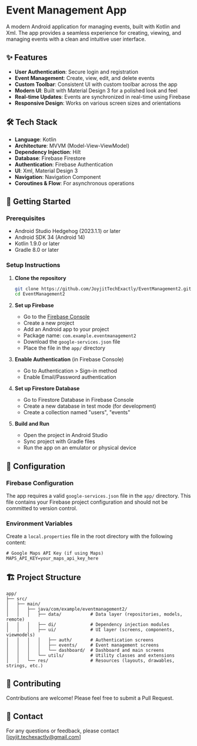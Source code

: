 # Event Management App

A modern Android application for managing events, built with Kotlin and Xml. The app provides a seamless experience for creating, viewing, and managing events with a clean and intuitive user interface.

## ✨ Features

- **User Authentication**: Secure login and registration
- **Event Management**: Create, view, edit, and delete events
- **Custom Toolbar**: Consistent UI with custom toolbar across the app
- **Modern UI**: Built with Material Design 3 for a polished look and feel
- **Real-time Updates**: Events are synchronized in real-time using Firebase
- **Responsive Design**: Works on various screen sizes and orientations

## 🛠️ Tech Stack

- **Language**: Kotlin
- **Architecture**: MVVM (Model-View-ViewModel)
- **Dependency Injection**: Hilt
- **Database**: Firebase Firestore
- **Authentication**: Firebase Authentication
- **UI**: Xml, Material Design 3
- **Navigation**: Navigation Component
- **Coroutines & Flow**: For asynchronous operations

## 🚀 Getting Started

### Prerequisites

- Android Studio Hedgehog (2023.1.1) or later
- Android SDK 34 (Android 14)
- Kotlin 1.9.0 or later
- Gradle 8.0 or later

### Setup Instructions

1. **Clone the repository**
   ```bash
   git clone https://github.com/JoyjitTechExactly/EventManagement2.git
   cd EventManagement2
   ```

2. **Set up Firebase**
   - Go to the [Firebase Console](https://console.firebase.google.com/)
   - Create a new project
   - Add an Android app to your project
   - Package name: `com.example.eventmanagement2`
   - Download the `google-services.json` file
   - Place the file in the `app/` directory

3. **Enable Authentication** (in Firebase Console)
   - Go to Authentication > Sign-in method
   - Enable Email/Password authentication

4. **Set up Firestore Database**
   - Go to Firestore Database in Firebase Console
   - Create a new database in test mode (for development)
   - Create a collection named  "users", "events"

5. **Build and Run**
   - Open the project in Android Studio
   - Sync project with Gradle files
   - Run the app on an emulator or physical device

## 🔧 Configuration

### Firebase Configuration

The app requires a valid `google-services.json` file in the `app/` directory. This file contains your Firebase project configuration and should not be committed to version control.

### Environment Variables

Create a `local.properties` file in the root directory with the following content:

```properties
# Google Maps API Key (if using Maps)
MAPS_API_KEY=your_maps_api_key_here
```

## 🏗️ Project Structure

```
app/
├── src/
│   ├── main/
│   │   ├── java/com/example/eventmanagement2/
│   │   │   ├── data/           # Data layer (repositories, models, remote)
│   │   │   ├── di/             # Dependency injection modules
│   │   │   ├── ui/             # UI layer (screens, components, viewmodels)
│   │   │   │   ├── auth/       # Authentication screens
│   │   │   │   ├── events/     # Event management screens
│   │   │   │   └── dashboard/  # Dashboard and main screens
│   │   │   └── utils/          # Utility classes and extensions
│   │   └── res/                # Resources (layouts, drawables, strings, etc.)
```

## 🤝 Contributing

Contributions are welcome! Please feel free to submit a Pull Request.

## 📧 Contact

For any questions or feedback, please contact [joyjit.techexactly@gmail.com]
